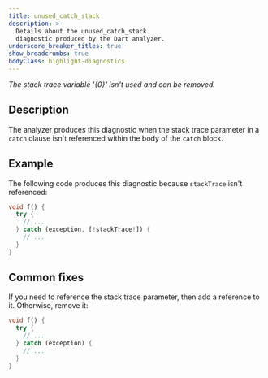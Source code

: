 ```yaml
---
title: unused_catch_stack
description: >-
  Details about the unused_catch_stack
  diagnostic produced by the Dart analyzer.
underscore_breaker_titles: true
show_breadcrumbs: true
bodyClass: highlight-diagnostics
---
```


_The stack trace variable '{0}' isn't used and can be removed._

## Description

The analyzer produces this diagnostic when the stack trace parameter in a
`catch` clause isn't referenced within the body of the `catch` block.

## Example

The following code produces this diagnostic because `stackTrace` isn't
referenced:

```dart
void f() {
  try {
    // ...
  } catch (exception, [!stackTrace!]) {
    // ...
  }
}
```

## Common fixes

If you need to reference the stack trace parameter, then add a reference to
it. Otherwise, remove it:

```dart
void f() {
  try {
    // ...
  } catch (exception) {
    // ...
  }
}
```
